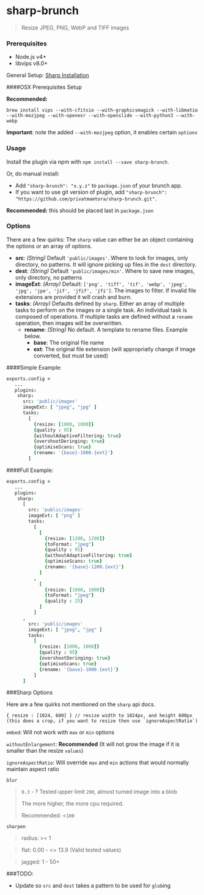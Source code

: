 sharp-brunch
===========================
> Resize JPEG, PNG, WebP and TIFF images

### Prerequisites

* Node.js v4+
* libvips v8.0+

General Setup: [Sharp Installation](http://sharp.dimens.io/en/stable/install/)

####OSX Prerequisites Setup

**Recommended:**

	brew install vips --with-cfitsio --with-graphicsmagick --with-libmatio --with-mozjpeg --with-openexr --with-openslide --with-python3 --with-webp

**Important**: note the added `--with-mozjpeg` option, it enables certain `options`

### Usage
Install the plugin via npm with `npm install --save sharp-brunch`.

Or, do manual install:

* Add `"sharp-brunch": "x.y.z"` to `package.json` of your brunch app.
* If you want to use git version of plugin, add
`"sharp-brunch": "https://github.com/privatmamtora/sharp-brunch.git"`.

**Recommended:** this should be placed last in `package.json`

### Options
There are a few quirks:
The `sharp` value can either be an object containing the options or an array of options.

* __src__: *(String)* Default `'public/images'`. Where to look for images, only directory, no patterns. It will ignore picking up files in the `dest` directory.
* __dest__: *(String)* Default `'public/images/min'`. Where to save new images, only directory, no patterns
* __imageExt__: *(Array)* Default: `['png',
                'tiff', 'tif',
                'webp',
                'jpeg', 'jpg', 'jpe', 'jif', 'jfif', 'jfi']`. The images to filter. If invalid file extensions are provided it will crash and burn.
* __tasks__: *(Array)* Defaults defined by `sharp`. Either an array of multiple tasks to perform on the images or a single task. An individual task is composed of operations. If multiple tasks are defined without a `rename` operation, then images will be overwritten.
    * __rename__: *(String)* No default. A template to rename files. Example below.
        * __base__: The original file name
        * __ext__: The original file extension (will appropriatly change if image converted, but must be used)

####Simple Example:
```coffeescript
exports.config =
   ...
   plugins:
    sharp:
      src: 'public/images'
      imageExt: [ "jpeg", "jpg" ]
      tasks:
        [
          {resize: [1000, 1000]}
          {quality : 95}
          {withoutAdaptiveFiltering: true}
          {overshootDeringing: true}
          {optimiseScans: true}
          {rename: '{base}-1000.{ext}'}
        ]
```
####Full Example:
```coffeescript
exports.config =
   ...
   plugins:
    sharp:
      [
        src: 'public/images'
        imageExt: [ "png" ]
        tasks:
          [
            [
              {resize: [1200, 1200]}
              {toFormat: "jpeg"}
              {quality : 95}
              {withoutAdaptiveFiltering: true}
              {optimiseScans: true}
              {rename: '{base}-1200.{ext}'}
            ]
          ,
            [
              {resize: [1000, 1000]}
              {toFormat: "jpeg"}
              {quality : 25}
            ]
          ]
      ,
        src: 'public/images'
        imageExt: [ "jpeg", "jpg" ]
        tasks:
          [
            {resize: [1000, 1000]}
            {quality : 95}
            {overshootDeringing: true}
            {optimiseScans: true}
            {rename: '{base}-1000.{ext}'}
          ]
      ]
```

###Sharp Options

Here are a few quirks not mentioned on the `sharp` api docs.

    { resize : [1024, 600] } // resize width to 1024px, and height 600px (this does a crop, if you want to resize then use `ignoreAspectRatio`)

<!--`crop` works but only with

    resize: [1024, 600]
    Not:
	resize: [1024]

   Will not work with `ignoreAspectRatio`, will simply resize-->

`embed`: Will not work with `max` or `min` options

`withoutEnlargement`: **Recommended** (It will not grow the image if it is smaller than the resize `values`)

`ignoreAspectRatio`: Will override `max` and `min` actions that would normally maintain aspect ratio

`blur`

> `0.3` - ? Tested upper limit `200`, almost turned image into a blob
>
>The more higher, the more cpu required.
>
>Recommended: <`100`

`sharpen`

> radius: >= 1

> flat: 0.00 - <= 13.9 (Valid tested values)

> jagged: 1 - 50+


###TODO:
* Update so `src` and `dest` takes a pattern to be used for `glob`ing
